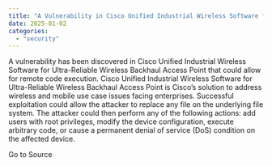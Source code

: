 ```yaml
---
title: "A Vulnerability in Cisco Unified Industrial Wireless Software for Ultra-Reliable Wireless Backhaul Access Point Could Allow for Remote Code Execution"
date: 2025-01-02
categories: 
  - "security"
---
```


A vulnerability has been discovered in Cisco Unified Industrial Wireless Software for Ultra-Reliable Wireless Backhaul Access Point that could allow for remote code execution. Cisco Unified Industrial Wireless Software for Ultra-Reliable Wireless Backhaul Access Point is Cisco’s solution to address wireless and mobile use case issues facing enterprises. Successful exploitation could allow the attacker to replace any file on the underlying file system. The attacker could then perform any of the following actions: add users with root privileges, modify the device configuration, execute arbitrary code, or cause a permanent denial of service (DoS) condition on the affected device.

Go to Source
